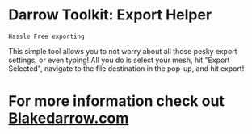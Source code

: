 # Darrow Toolkit: Export Helper
	Hassle Free exporting
This simple tool allows you to not worry about all those pesky export settings, or even typing! All you do is select your mesh, hit "Export Selected", navigate to the file destination in the pop-up, and hit export!  

# For more information check out [Blakedarrow.com](http://blakedarrow.com)
